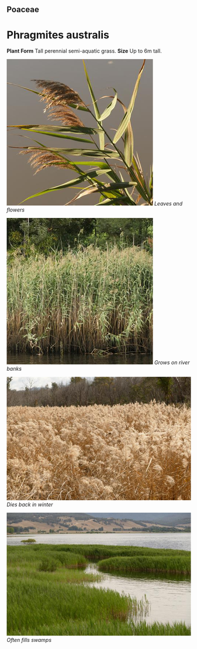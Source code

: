 ## Poaceae
# Phragmites australis

**Plant Form** Tall perennial semi-aquatic grass. **Size** Up to 6m tall.


![Leaves and flowers](81241_P1033902.jpg)
 *Leaves and flowers* 

![Grows on river banks](79853_P1077994.jpg)
 *Grows on river banks* 

![Dies back in winter](14636_P6990615.jpg)
 *Dies back in winter* 

![Often fills swamps](11408_P6950376.jpg)
 *Often fills swamps* 

